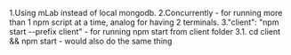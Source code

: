 1.Using mLab instead of local mongodb.
2.Concurrently - for running more than 1 npm script at a time, analog for having 2 terminals.
3."client": "npm start --prefix client" - for running npm start from client folder
3.1. cd client && npm start - would also do the same thing